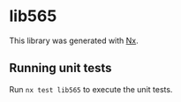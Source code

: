 # lib565

This library was generated with [Nx](https://nx.dev).

## Running unit tests

Run `nx test lib565` to execute the unit tests.
